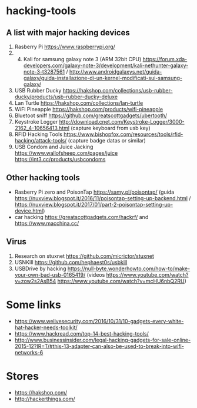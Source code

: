 # hacking-tools

## A list with major hacking devices

1. Rasberry Pi https://www.raspberrypi.org/
2. 4. Kali for samsung galaxy note 3 (ARM 32bit CPU) https://forum.xda-developers.com/galaxy-note-3/development/kali-nethunter-galaxy-note-3-t3287561 / http://www.androidgalaxys.net/guida-galaxy/guida-installazione-di-un-kernel-modificati-sui-samsung-galaxy/
3. USB Rubber Ducky https://hakshop.com/collections/usb-rubber-ducky/products/usb-rubber-ducky-deluxe
4. Lan Turtle https://hakshop.com/collections/lan-turtle
5. WiFi Pineapple https://hakshop.com/products/wifi-pineapple
6. Bluetoot sniff https://github.com/greatscottgadgets/ubertooth/
7. Keystroke Logger http://download.cnet.com/Keystroke-Logger/3000-2162_4-10656413.html (capture keyboard from usb key)
8. RFID Hacking Tools https://www.bishopfox.com/resources/tools/rfid-hacking/attack-tools/ (capture badge datas or similar)
9. USB Condom and Juice Jacking https://www.wallofsheep.com/pages/juice https://int3.cc/products/usbcondoms

## Other hacking tools 

* Rasberry Pi zero and PoisonTap https://samy.pl/poisontap/ (guida https://nuxview.blogspot.it/2016/11/poisontap-setting-up-backend.html / https://nuxview.blogspot.it/2017/01/part-2-poisontap-setting-up-device.html)
* car hacking https://greatscottgadgets.com/hackrf/ and https://www.macchina.cc/


## Virus

1. Research on stuxnet https://github.com/micrictor/stuxnet
2. USNKill https://github.com/hephaest0s/usbkill
3. USBDrive by hacking https://null-byte.wonderhowto.com/how-to/make-your-own-bad-usb-0165419/ (videos https://www.youtube.com/watch?v=zow2s2AsB54 https://www.youtube.com/watch?v=mcHU6nbQ2RU)






# Some links

- https://www.welivesecurity.com/2016/10/31/10-gadgets-every-white-hat-hacker-needs-toolkit/
- https://www.hackread.com/top-14-best-hacking-tools/
- http://www.businessinsider.com/legal-hacking-gadgets-for-sale-online-2015-12?IR=T/#this-13-adapter-can-also-be-used-to-break-into-wifi-networks-6


# Stores

- https://hakshop.com/
- http://hackerthings.com/
